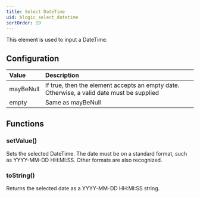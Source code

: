 ```yaml
---
title: Select DateTime
uid: blogic_select_datetime
sortOrder: 19
---
```


This element is used to input a DateTime.

## Configuration

| Value              | Description                  |
|:-------------------|:-----------------------------|
| mayBeNull          | If true, then the element accepts an empty date. Otherwise, a valid date must be supplied |
| empty              | Same as mayBeNull |

## Functions

### setValue()

Sets the selected DateTime. The date must be on a standard format, such as YYYY-MM-DD HH:MI:SS. Other formats are also recognized.

### toString()

Returns the selected date as a YYYY-MM-DD HH:MI:SS string.
